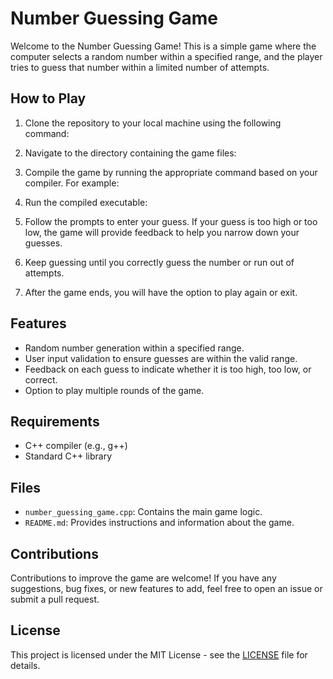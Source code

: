 # Number Guessing Game

Welcome to the Number Guessing Game! This is a simple game where the computer selects a random number within a specified range, and the player tries to guess that number within a limited number of attempts.

## How to Play

1. Clone the repository to your local machine using the following command:

2. Navigate to the directory containing the game files:

3. Compile the game by running the appropriate command based on your compiler. For example:

4. Run the compiled executable:

5. Follow the prompts to enter your guess. If your guess is too high or too low, the game will provide feedback to help you narrow down your guesses.

6. Keep guessing until you correctly guess the number or run out of attempts.

7. After the game ends, you will have the option to play again or exit.

## Features

- Random number generation within a specified range.
- User input validation to ensure guesses are within the valid range.
- Feedback on each guess to indicate whether it is too high, too low, or correct.
- Option to play multiple rounds of the game.

## Requirements

- C++ compiler (e.g., g++)
- Standard C++ library

## Files

- `number_guessing_game.cpp`: Contains the main game logic.
- `README.md`: Provides instructions and information about the game.

## Contributions

Contributions to improve the game are welcome! If you have any suggestions, bug fixes, or new features to add, feel free to open an issue or submit a pull request.

## License

This project is licensed under the MIT License - see the [LICENSE](LICENSE) file for details.
